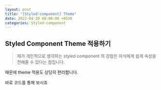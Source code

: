 ```yaml
---
layout: post
title: "[Styled-component] Theme"
date: 2022-04-20 08:00:00 +0530
categories: Styled-component
---
```


## Styled Component Theme 적용하기

> 제가 개인적으로 생각하는 styled component 의 강점은 자식에게 쉽게 속성을 전해줄 수 있다는 점입니다.

때문에 theme 적용도 상당히 편리합니다.

바로 코드를 통해 보시죠
